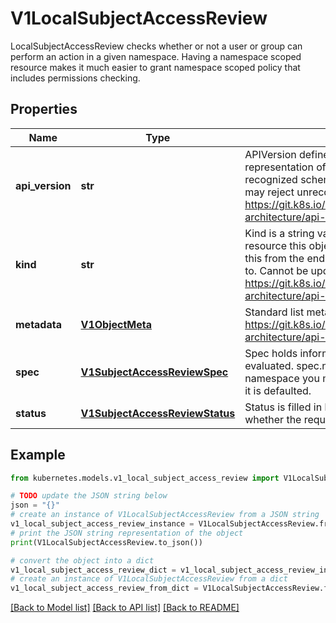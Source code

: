# V1LocalSubjectAccessReview

LocalSubjectAccessReview checks whether or not a user or group can perform an action in a given namespace. Having a namespace scoped resource makes it much easier to grant namespace scoped policy that includes permissions checking.

## Properties

Name | Type | Description | Notes
------------ | ------------- | ------------- | -------------
**api_version** | **str** | APIVersion defines the versioned schema of this representation of an object. Servers should convert recognized schemas to the latest internal value, and may reject unrecognized values. More info: https://git.k8s.io/community/contributors/devel/sig-architecture/api-conventions.md#resources | [optional] 
**kind** | **str** | Kind is a string value representing the REST resource this object represents. Servers may infer this from the endpoint the client submits requests to. Cannot be updated. In CamelCase. More info: https://git.k8s.io/community/contributors/devel/sig-architecture/api-conventions.md#types-kinds | [optional] 
**metadata** | [**V1ObjectMeta**](V1ObjectMeta.md) | Standard list metadata. More info: https://git.k8s.io/community/contributors/devel/sig-architecture/api-conventions.md#metadata | [optional] 
**spec** | [**V1SubjectAccessReviewSpec**](V1SubjectAccessReviewSpec.md) | Spec holds information about the request being evaluated.  spec.namespace must be equal to the namespace you made the request against.  If empty, it is defaulted. | 
**status** | [**V1SubjectAccessReviewStatus**](V1SubjectAccessReviewStatus.md) | Status is filled in by the server and indicates whether the request is allowed or not | [optional] 

## Example

```python
from kubernetes.models.v1_local_subject_access_review import V1LocalSubjectAccessReview

# TODO update the JSON string below
json = "{}"
# create an instance of V1LocalSubjectAccessReview from a JSON string
v1_local_subject_access_review_instance = V1LocalSubjectAccessReview.from_json(json)
# print the JSON string representation of the object
print(V1LocalSubjectAccessReview.to_json())

# convert the object into a dict
v1_local_subject_access_review_dict = v1_local_subject_access_review_instance.to_dict()
# create an instance of V1LocalSubjectAccessReview from a dict
v1_local_subject_access_review_from_dict = V1LocalSubjectAccessReview.from_dict(v1_local_subject_access_review_dict)
```
[[Back to Model list]](../README.md#documentation-for-models) [[Back to API list]](../README.md#documentation-for-api-endpoints) [[Back to README]](../README.md)


